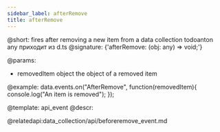```yaml
---
sidebar_label: afterRemove
title: afterRemove
---          
```


@short: fires after removing a new item from a data collection
todoanton any приходит из d.ts
@signature: {'afterRemove: (obj: any) => void;'}
	
@params:
- removedItem		object			the object of a removed item

@example:
data.events.on("AfterRemove", function(removedItem){
	console.log("An item is removed");
});

@template:	api_event
@descr:

@relatedapi:data_collection/api/beforeremove_event.md
	